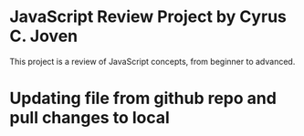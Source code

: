 # JavaScript Review Project by Cyrus C. Joven
This project is a review of JavaScript concepts, from beginner to advanced.

# Updating file from github repo and pull changes to local
